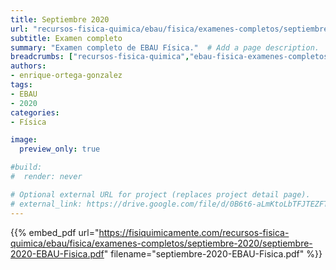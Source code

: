 ```yaml
---
title: Septiembre 2020
url: "recursos-fisica-quimica/ebau/fisica/examenes-completos/septiembre-2020"
subtitle: Examen completo
summary: "Examen completo de EBAU Física."  # Add a page description.
breadcrumbs: ["recursos-fisica-quimica","ebau-fisica-examenes-completos"]
authors:
- enrique-ortega-gonzalez
tags:
- EBAU
- 2020
categories:
- Física

image:
  preview_only: true

#build:
#  render: never

# Optional external URL for project (replaces project detail page).
# external_link: https://drive.google.com/file/d/0B6t6-aLmKtoLbTFJTEZFT0FLaGM/view
---
```


{{% embed_pdf url="https://fisiquimicamente.com/recursos-fisica-quimica/ebau/fisica/examenes-completos/septiembre-2020/septiembre-2020-EBAU-Fisica.pdf" filename="septiembre-2020-EBAU-Fisica.pdf" %}}